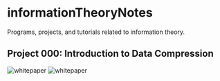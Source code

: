 # informationTheoryNotes
Programs, projects, and tutorials related to information theory.

## Project 000: Introduction to Data Compression
![whitepaper](https://storage.googleapis.com/root-proposal-1246/PEDU/informationTheoryNotes/Projects/data.compression/Paper/Data_Compression-2.png)
![whitepaper](https://storage.googleapis.com/root-proposal-1246/PEDU/informationTheoryNotes/Projects/data.compression/Paper/Data_Compression-4.png)
